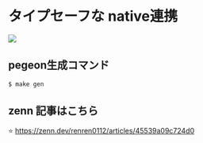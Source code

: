 # タイプセーフな native連携 

![](https://storage.googleapis.com/zenn-user-upload/3d5a33c7ef81-20240813.gif)

## pegeon生成コマンド
```sh
$ make gen
```

## zenn 記事はこちら

⭐️ https://zenn.dev/renren0112/articles/45539a09c724d0
